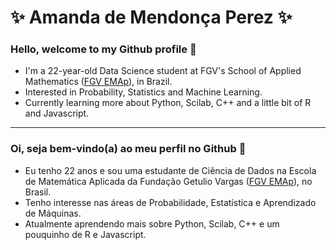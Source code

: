 # ✨ Amanda de Mendonça Perez ✨

### Hello, welcome to my Github profile 👋

- I'm a 22-year-old Data Science student at FGV's School of Applied Mathematics ([FGV EMAp](https://emap.fgv.br/)), in Brazil.
- Interested in Probability, Statistics and Machine Learning.
- Currently learning more about Python, Scilab, C++ and a little bit of R and Javascript.

---

### Oi, seja bem-vindo(a) ao meu perfil no Github 👋

- Eu tenho 22 anos e sou uma estudante de Ciência de Dados na Escola de Matemática Aplicada da Fundação Getulio Vargas ([FGV EMAp](https://emap.fgv.br/)), no Brasil.
- Tenho interesse nas áreas de Probabilidade, Estatística e Aprendizado de Máquinas.
- Atualmente aprendendo mais sobre Python, Scilab, C++ e um pouquinho de R e Javascript.


<!--
<div>
<a href="https://github.com/Perez-Amanda">
<img height="170em" src="https://github-readme-stats.vercel.app/api/top-langs/?username=Perez-Amanda&langs_count=7&theme=radical"/>
<img height="170em" src="https://github-readme-stats.vercel.app/api?username=Perez-Amanda&show_icons=true&theme=radical&include_all_commits=true&count_private=true"/>
</div>
-->


<!--
**Perez-Amanda/Perez-Amanda** is a ✨ _special_ ✨ repository because its `README.md` (this file) appears on your GitHub profile.

Here are some ideas to get you started:

- 🔭 I’m currently working on ...
- 🌱 I’m currently learning ...
- 👯 I’m looking to collaborate on ...
- 🤔 I’m looking for help with ...
- 💬 Ask me about ...
- 📫 How to reach me: ...
- 😄 Pronouns: ...
- ⚡ Fun fact: ...
-->
